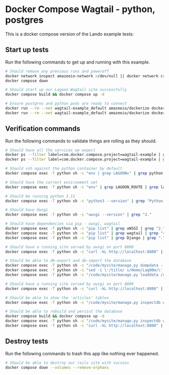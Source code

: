 Docker Compose Wagtail - python, postgres
=========================================

This is a docker compose version of the Lando example tests:

Start up tests
--------------

Run the following commands to get up and running with this example.

```bash
# Should remove any previous runs and poweroff
docker network inspect amazeeio-network >/dev/null || docker network create amazeeio-network
docker compose down

# Should start up our Lagoon Wagtail site successfully
docker compose build && docker compose up -d

# Ensure postgres and python pods are ready to connect
docker run --rm --net wagtail-example_default amazeeio/dockerize dockerize -wait tcp://postgres:5432 -timeout 1m
docker run --rm --net wagtail-example_default amazeeio/dockerize dockerize -wait tcp://python:8800 -timeout 1m
```

Verification commands
---------------------

Run the following commands to validate things are rolling as they should.

```bash
# Should have all the services we expect
docker ps --filter label=com.docker.compose.project=wagtail-example | grep Up | grep wagtail-example-python-1
docker ps --filter label=com.docker.compose.project=wagtail-example | grep Up | grep wagtail-example-postgres-1

# Should ssh against the python container by default
docker compose exec -T python sh -c "env | grep LAGOON=" | grep python

# Should have the correct environment set
docker compose exec -T python sh -c "env" | grep LAGOON_ROUTE | grep lagoon-wagtail-example.docker.amazee.io

# Should be running python 3.11
docker compose exec -T python sh -c "python3 --version" | grep "Python 3."

# Should have Uwsgi
docker compose exec -T python sh -c "uwsgi --version" | grep "2."

# Should have dependencies via pip - uwsgi, wagtail
docker compose exec -T python sh -c "pip list" | grep uWSGI | grep "2."
docker compose exec -T python sh -c "pip list" | grep wagtail | grep "4."
docker compose exec -T python sh -c "pip list" | grep Django | grep "."

# Should have a running site served by uwsgi on port 8800
docker compose exec -T python sh -c "curl -kL http://localhost:8800" | grep "Wagtail"

# Should be able to db-export and db-import the database
docker compose exec -T python sh -c "/code/mysite/manage.py dumpdata --natural-foreign --natural-primary -e contenttypes -e auth.Permission --indent 2 > /code/dump.json"
docker compose exec -T python sh -c "sed -i \'/title/ s/Home/Lag00m/\' /code/dump.json"
docker compose exec -T python sh -c "/code/mysite/manage.py loaddata /code/dump.json"

# Should have a running site served by uwsgi on port 8800
docker compose exec -T python sh -c "curl -kL http://localhost:8800" | grep "Lag00m"

# Should be able to show the 'articles' tables
docker compose exec -T python sh -c "/code/mysite/manage.py inspectdb wagtailcore_site" | grep "wagtailcore_site"

# Should be able to rebuild and persist the database
docker compose build && docker compose up -d
docker compose exec -T python sh -c "/code/mysite/manage.py inspectdb wagtailcore_site" | grep "wagtailcore_site"
docker compose exec -T python sh -c "curl -kL http://localhost:8800" | grep "Lag00m"
```

Destroy tests
-------------

Run the following commands to trash this app like nothing ever happened.

```bash
# Should be able to destroy our rails site with success
docker compose down --volumes --remove-orphans
```
